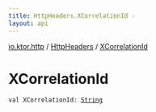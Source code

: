 ```yaml
---
title: HttpHeaders.XCorrelationId - 
layout: api
---
```


<div class='api-docs-breadcrumbs'><a href="../index.html">io.ktor.http</a> / <a href="index.html">HttpHeaders</a> / <a href="./-x-correlation-id.html">XCorrelationId</a></div>

# XCorrelationId

<div class="signature"><code><span class="keyword">val </span><span class="identifier">XCorrelationId</span><span class="symbol">: </span><a href="https://kotlinlang.org/api/latest/jvm/stdlib/kotlin/-string/index.html"><span class="identifier">String</span></a></code></div>
